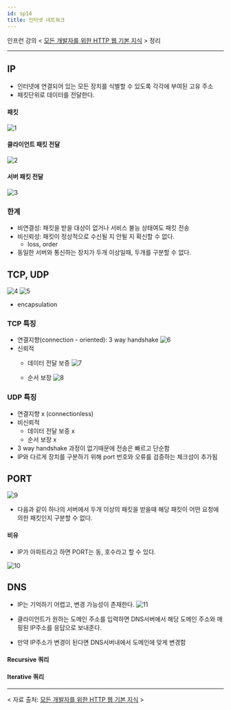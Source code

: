 ```yaml
---
id: sp14
title: 인터넷 네트워크
---
```


인프런 강의 < [모든 개발자를 위한 HTTP 웹 기본 지식](https://www.inflearn.com/course/http-%EC%9B%B9-%EB%84%A4%ED%8A%B8%EC%9B%8C%ED%81%AC/dashboard) > 정리

---

## IP

- 인터넷에 연결되어 있는 모든 장치를 식별할 수 있도록 각각에 부여된 고유 주소
- 패킷단위로 데이터를 전달한다.

#### 패킷
![1](sp01.png)

#### 클라이언트 패킷 전달
![2](sp02.png)

#### 서버 패킷 전달
![3](sp03.png)

### 한계
- 비연결성: 패킷을 받을 대상이 없거나 서비스 불능 상태여도 패킷 전송
- 비신뢰성: 패킷이 정상적으로 수신될 지 안될 지 확신할 수 없다.
    - loss, order
- 동일한 서버와 통신하는 장치가 두개 이상일때, 두개를 구분할 수 없다.

## TCP, UDP

![4](sp04.png)
![5](sp05.png)
- encapsulation
### TCP 특징
- 연결지향(connection - oriented): 3 way handshake
    ![6](sp06.png)
- 신뢰적
    - 데이터 전달 보증
    ![7](sp07.png)

    - 순서 보장
    ![8](sp08.png)

### UDP 특징
- 연결지향 x (connectionless)
- 비신뢰적
    - 데이터 전달 보증 x
    - 순서 보장 x
- 3 way handshake 과정이 없기때문에 전송은 빠르고 단순함
- IP와 다르게 장치를 구분하기 위해 port 번호와 오류를 검증하는 체크섬이 추가됨


## PORT

![9](sp09.png)
- 다음과 같이 하나의 서버에서 두개 이상의 패킷을 받을때 해당 패킷이 어떤 요청에 의한 패킷인지 구분할 수 없다.

#### 비유
- IP가 아파트라고 하면 PORT는 동, 호수라고 할 수 있다.

![10](sp10.png)

## DNS
- IP는 기억하기 어렵고, 변경 가능성이 존재한다.
![11](sp11.png)

- 클라이언트가 원하는 도메인 주소를 입력하면 DNS서버에서 해당 도메인 주소와 매핑된 IP주소를 응답으로 보내준다.
- 만약 IP주소가 변경이 된다면 DNS서버내에서 도메인에 맞게 변경함

#### Recursive 쿼리
#### Iterative 쿼리

---

< 자료 출처: [모든 개발자를 위한 HTTP 웹 기본 지식](https://www.inflearn.com/course/http-%EC%9B%B9-%EB%84%A4%ED%8A%B8%EC%9B%8C%ED%81%AC/dashboard) >